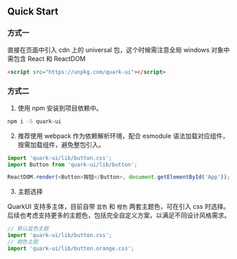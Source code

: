 ## Quick Start

### 方式一

直接在页面中引入 cdn 上的 universal 包，这个时候需注意全局 windows 对象中需包含 React 和 ReactDOM

```html
<script src="https://unpkg.com/quark-ui"></script>
``` 


### 方式二

1. 使用 npm 安装到项目依赖中。

```sh
npm i -S quark-ui
```

2. 推荐使用 webpack 作为依赖解析环境，配合 esmodule 语法加载对应组件，按需加载组件，避免整包引入。

```js
import 'quark-ui/lib/button.css';
import Button from 'quark-ui/lib/button';

ReactDOM.render(<Button>按钮</Button>, document.getElementById('App'));
``` 

3. 主题选择

QuarkUI 支持多主体，目前自带 `蓝色` 和 `橙色` 两套主题色，可在引入 css 时选择。
后续也考虑支持更多的主题色，包括完全自定义方案，以满足不同设计风格需求。

```js
// 默认蓝色主题
import 'quark-ui/lib/button.css';
// 橙色主题
import 'quark-ui/lib/button.orange.css';
```